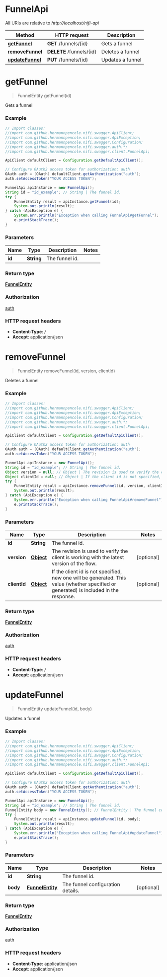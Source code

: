 # FunnelApi

All URIs are relative to *http://localhost/nifi-api*

Method | HTTP request | Description
------------- | ------------- | -------------
[**getFunnel**](FunnelApi.md#getFunnel) | **GET** /funnels/{id} | Gets a funnel
[**removeFunnel**](FunnelApi.md#removeFunnel) | **DELETE** /funnels/{id} | Deletes a funnel
[**updateFunnel**](FunnelApi.md#updateFunnel) | **PUT** /funnels/{id} | Updates a funnel


<a name="getFunnel"></a>
# **getFunnel**
> FunnelEntity getFunnel(id)

Gets a funnel



### Example
```java
// Import classes:
//import com.github.hermannpencole.nifi.swagger.ApiClient;
//import com.github.hermannpencole.nifi.swagger.ApiException;
//import com.github.hermannpencole.nifi.swagger.Configuration;
//import com.github.hermannpencole.nifi.swagger.auth.*;
//import com.github.hermannpencole.nifi.swagger.client.FunnelApi;

ApiClient defaultClient = Configuration.getDefaultApiClient();

// Configure OAuth2 access token for authorization: auth
OAuth auth = (OAuth) defaultClient.getAuthentication("auth");
auth.setAccessToken("YOUR ACCESS TOKEN");

FunnelApi apiInstance = new FunnelApi();
String id = "id_example"; // String | The funnel id.
try {
    FunnelEntity result = apiInstance.getFunnel(id);
    System.out.println(result);
} catch (ApiException e) {
    System.err.println("Exception when calling FunnelApi#getFunnel");
    e.printStackTrace();
}
```

### Parameters

Name | Type | Description  | Notes
------------- | ------------- | ------------- | -------------
 **id** | **String**| The funnel id. |

### Return type

[**FunnelEntity**](FunnelEntity.md)

### Authorization

[auth](../README.md#auth)

### HTTP request headers

 - **Content-Type**: */*
 - **Accept**: application/json

<a name="removeFunnel"></a>
# **removeFunnel**
> FunnelEntity removeFunnel(id, version, clientId)

Deletes a funnel



### Example
```java
// Import classes:
//import com.github.hermannpencole.nifi.swagger.ApiClient;
//import com.github.hermannpencole.nifi.swagger.ApiException;
//import com.github.hermannpencole.nifi.swagger.Configuration;
//import com.github.hermannpencole.nifi.swagger.auth.*;
//import com.github.hermannpencole.nifi.swagger.client.FunnelApi;

ApiClient defaultClient = Configuration.getDefaultApiClient();

// Configure OAuth2 access token for authorization: auth
OAuth auth = (OAuth) defaultClient.getAuthentication("auth");
auth.setAccessToken("YOUR ACCESS TOKEN");

FunnelApi apiInstance = new FunnelApi();
String id = "id_example"; // String | The funnel id.
Object version = null; // Object | The revision is used to verify the client is working with the latest version of the flow.
Object clientId = null; // Object | If the client id is not specified, new one will be generated. This value (whether specified or generated) is included in the response.
try {
    FunnelEntity result = apiInstance.removeFunnel(id, version, clientId);
    System.out.println(result);
} catch (ApiException e) {
    System.err.println("Exception when calling FunnelApi#removeFunnel");
    e.printStackTrace();
}
```

### Parameters

Name | Type | Description  | Notes
------------- | ------------- | ------------- | -------------
 **id** | **String**| The funnel id. |
 **version** | [**Object**](.md)| The revision is used to verify the client is working with the latest version of the flow. | [optional]
 **clientId** | [**Object**](.md)| If the client id is not specified, new one will be generated. This value (whether specified or generated) is included in the response. | [optional]

### Return type

[**FunnelEntity**](FunnelEntity.md)

### Authorization

[auth](../README.md#auth)

### HTTP request headers

 - **Content-Type**: */*
 - **Accept**: application/json

<a name="updateFunnel"></a>
# **updateFunnel**
> FunnelEntity updateFunnel(id, body)

Updates a funnel



### Example
```java
// Import classes:
//import com.github.hermannpencole.nifi.swagger.ApiClient;
//import com.github.hermannpencole.nifi.swagger.ApiException;
//import com.github.hermannpencole.nifi.swagger.Configuration;
//import com.github.hermannpencole.nifi.swagger.auth.*;
//import com.github.hermannpencole.nifi.swagger.client.FunnelApi;

ApiClient defaultClient = Configuration.getDefaultApiClient();

// Configure OAuth2 access token for authorization: auth
OAuth auth = (OAuth) defaultClient.getAuthentication("auth");
auth.setAccessToken("YOUR ACCESS TOKEN");

FunnelApi apiInstance = new FunnelApi();
String id = "id_example"; // String | The funnel id.
FunnelEntity body = new FunnelEntity(); // FunnelEntity | The funnel configuration details.
try {
    FunnelEntity result = apiInstance.updateFunnel(id, body);
    System.out.println(result);
} catch (ApiException e) {
    System.err.println("Exception when calling FunnelApi#updateFunnel");
    e.printStackTrace();
}
```

### Parameters

Name | Type | Description  | Notes
------------- | ------------- | ------------- | -------------
 **id** | **String**| The funnel id. |
 **body** | [**FunnelEntity**](FunnelEntity.md)| The funnel configuration details. | [optional]

### Return type

[**FunnelEntity**](FunnelEntity.md)

### Authorization

[auth](../README.md#auth)

### HTTP request headers

 - **Content-Type**: application/json
 - **Accept**: application/json

